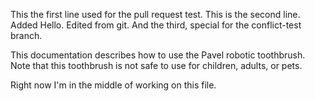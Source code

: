 This the first line used for the pull request test.
This is the second line. Added Hello. Edited from git.
And the third, special for the conflict-test branch.

This documentation describes how to use the Pavel robotic
toothbrush.
Note that this toothbrush is not safe to use for children,
adults, or pets.

Right now I'm in the middle of working on this file.
